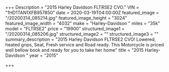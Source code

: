 +++
Description = "2015 Harley Davidson FLTRSE2 CVO."
VIN = "1HD1TAN1XFB957850"
date = 2020-03-19T04:00:00Z
featured_image = "/20200314_085214.jpg"
featured_image_height = "3024"
featured_image_width = "4032"
make = "Harley-Davidson "
miles = "35k"
model = "FLTRSE2"
price = "19900"
structured_image1 = "/20200314_085206.jpg"
structured_image2 = ""
structured_image3 = ""
summary_description = "2015 Harley Davidson FLTRSE2 CVO! Lowered,  heated grips, Seat, Fresh service and Road ready.  This Motorcycle is priced well bellow book and ready for you to take her home"
title = "2015 Harley-Davidson "
year = "2015"

+++
